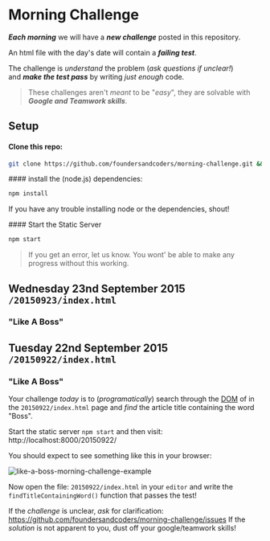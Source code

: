 # Morning Challenge

***Each morning*** we will have a ***new challenge*** posted in this repository.

An html file with the day's date will contain a ***failing test***.

The challenge is *understand* the problem (*ask questions if unclear!*)   
and ***make the test pass*** by writing *just enough* code.

> These challenges aren't *meant* to be "*easy*",
they are solvable with ***Google and Teamwork skills***.

## Setup

#### Clone this repo:

```sh
git clone https://github.com/foundersandcoders/morning-challenge.git && cd morning-challenge
```

#### install the (node.js) dependencies:

```sh
npm install
```
If you have any trouble installing node or the dependencies, shout!

#### Start the Static Server

```sh
npm start
```
> If you get an error, let us know.
You wont' be able to make any progress without this working.

## Wednesday 23nd September 2015 `/20150923/index.html`

### "Like A Boss"



## Tuesday 22nd September 2015  `/20150922/index.html`

### "Like A Boss"

Your challenge *today* is to (*programatically*) search through the
[DOM](https://developer.mozilla.org/en-US/docs/Web/API/Document_Object_Model)
of in the `20150922/index.html` page and *find* the article title containing the word "Boss".

Start the static server `npm start` and then visit: http://localhost:8000/20150922/

You should expect to see something like this in your browser:

![like-a-boss-morning-challenge-example](https://cloud.githubusercontent.com/assets/194400/10017620/0b01bc9e-6128-11e5-97fe-342b5ff08485.png)

Now open the file: `20150922/index.html` in your `editor` and
write the `findTitleContainingWord()` function that passes the test!


If the *challenge* is unclear, *ask* for clarification: https://github.com/foundersandcoders/morning-challenge/issues
If the *solution* is not apparent to you, dust off your google/teamwork skills!

<!-- old challenges

The order of the challenges is newest first  
(i.e. reverse chronological, or oldest at the bottom of this readme ...)

To view the challenge in your browser visit: http://morning-challenge.herokuapp.com/
## Tuesday 19th May 2015 > 20150519.html

Implement JQuery's addClass methods to apply a class to a DOM element.  

Implement JQuery's removeClass method to remove a CSS class from a DOM element.

(*a* ***practical example*** *of using* ***method chaining***)

When you open the file, you should expect to see 3 failing tests:

![fac-morning-challenge-20150519-failing-tests](https://cloud.githubusercontent.com/assets/194400/7702141/e2a3b348-fe25-11e4-9b89-f707d1e4dbf4.png)



### Background Reading

+ How does **JavaScript .prototype** work? http://stackoverflow.com/questions/572897/how-does-javascript-prototype-work
+ Namespacing patterns:
http://addyosmani.com/blog/essential-js-namespacing/


## Monday 18th May 2015 > 20150518.html

The challenge is understanding how to chain method calls:

This is what you should expect to see when you load the html in your browser:

![founderscoders-morning-challenge-failing-test-safari](https://cloud.githubusercontent.com/assets/194400/7677418/be80a454-fd43-11e4-9715-dcd70828a073.png)

-->
